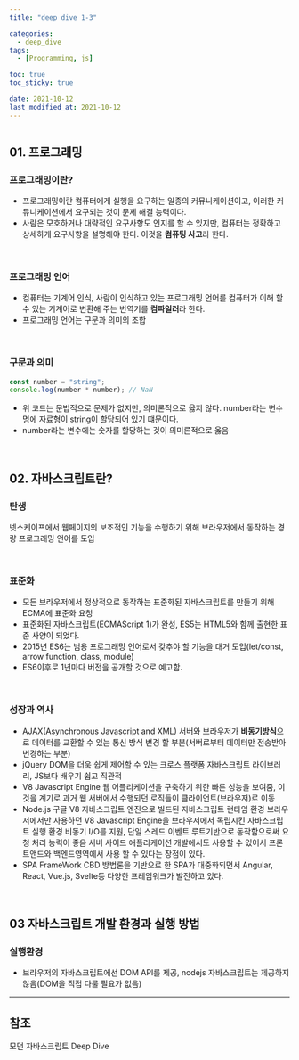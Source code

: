 ```yaml
---
title: "deep dive 1-3"

categories:
  - deep_dive
tags:
  - [Programming, js]

toc: true
toc_sticky: true

date: 2021-10-12
last_modified_at: 2021-10-12
---
```


<div style="margin-bottom:41px"></div>

## 01. 프로그래밍

### 프로그래밍이란?

- 프로그래밍이란 컴퓨터에게 실행을 요구하는 일종의 커뮤니케이션이고, 이러한 커뮤니케이션에서 요구되는 것이 문제 해결 능력이다.
- 사람은 모호하거나 대략적인 요구사항도 인지를 할 수 있지만, 컴퓨터는 정확하고 상세하게 요구사항을 설명해야 한다. 이것을 **컴퓨팅 사고**라 한다.

<br />

### 프로그래밍 언어

- 컴퓨터는 기계어 인식, 사람이 인식하고 있는 프로그래밍 언어를 컴퓨터가 이해 할 수 있는 기계어로 변환해 주는 번역기를 **컴파일러**라 한다.
- 프로그래밍 언어는 구문과 의미의 조합

<br />

### 구문과 의미

```javascript
const number = "string";
console.log(number * number); // NaN
```

- 위 코드는 문법적으로 문제가 없지만, 의미론적으로 옳지 않다. number라는 변수명에 자료형이 string이 할당되어 있기 떄문이다. <br />
- number라는 변수에는 숫자를 할당하는 것이 의미론적으로 옳음

<br />

## 02. 자바스크립트란?

### 탄생

넷스케이프에서 웹페이지의 보조적인 기능을 수행하기 위해 브라우저에서 동작하는 경량 프로그래밍 언어를 도입

<br />

### 표준화

- 모든 브라우저에서 정상적으로 동작하는 표준화된 자바스크립트를 만들기 위해 ECMA에 표준화 요청
- 표준화된 자바스크립트(ECMAScript 1)가 완성, ES5는 HTML5와 함께 출현한 표준 사양이 되었다.
- 2015년 ES6는 범용 프로그래밍 언어로서 갖추야 할 기능을 대거 도입(let/const, arrow function, class, module)
- ES6이후로 1년마다 버전을 공개할 것으로 예고함.

<br />

### 성장과 역사

- AJAX(Asynchronous Javascript and XML)
  서버와 브라우저가 **비동기방식**으로 데이터를 교환할 수 있는 통신 방식
  변경 할 부분(서버로부터 데이터만 전송받아 변경하는 부분)
- jQuery
  DOM을 더욱 쉽게 제어할 수 있는 크로스 플랫폼 자바스크립트 라이브러리, JS보다 배우기 쉽고 직관적
- V8 Javascript Engine
  웹 어플리케이션을 구축하기 위한 빠른 성능을 보여줌, 이것을 계기로 과거 웹 서버에서 수행되던 로직들이 클라이언트(브라우저)로 이동
- Node.js
  구글 V8 자바스크립트 엔진으로 빌드된 자바스크립트 런타임 환경
  브라우저에서만 사용하던 V8 Javascript Engine을 브라우저에서 독립시킨 자바스크립트 실행 환경
  비동기 I/O를 지원, 단일 스레드 이벤트 루트기반으로 동작함으로써 요청 처리 능력이 좋음
  서버 사이드 애플리케이션 개발에서도 사용할 수 있어서 프론트앤드와 백엔드영역에서 사용 할 수 있다는 장점이 있다.
- SPA FrameWork
  CBD 방법론을 기반으로 한 SPA가 대중화되면서 Angular, React, Vue.js, Svelte등 다양한 프레임워크가 발전하고 있다.

<br />

## 03 자바스크립트 개발 환경과 실행 방법

### 실행환경

- 브라우저의 자바스크립트에선 DOM API를 제공, nodejs 자바스크립트는 제공하지 않음(DOM을 직접 다룰 필요가 없음)

---

## 참조

모던 자바스크립트 Deep Dive
